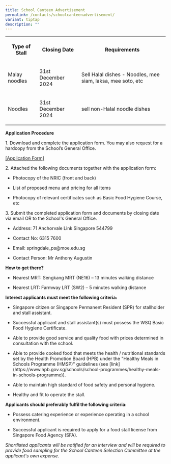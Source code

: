 ```yaml
---
title: School Canteen Advertisement
permalink: /contacts/schoolcanteenadvertisement/
variant: tiptap
description: ""
---
```

<p></p>
<table style="minWidth: 75px">
<colgroup>
<col>
<col>
<col>
</colgroup>
<tbody>
<tr>
<th rowspan="1" colspan="1">
<p>Type of Stall</p>
<p></p>
</th>
<th rowspan="1" colspan="1">
<p>Closing Date</p>
</th>
<th rowspan="1" colspan="1">
<p>Requirements</p>
</th>
</tr>
<tr>
<td rowspan="1" colspan="1">
<p>Malay noodles</p>
</td>
<td rowspan="1" colspan="1">
<p>31st December 2024</p>
</td>
<td rowspan="1" colspan="1">
<p>Sell Halal dishes - Noodles, mee siam, laksa, mee soto, etc</p>
</td>
</tr>
<tr>
<td rowspan="1" colspan="1">
<p>Noodles</p>
</td>
<td rowspan="1" colspan="1">
<p>31st December 2024</p>
</td>
<td rowspan="1" colspan="1">
<p>sell non-Halal noodle dishes</p>
</td>
</tr>
</tbody>
</table>
<p></p>
<p><strong>Application Procedure</strong>
</p>
<p>1. Download and complete the application form. You may also request for
a hardcopy from the School’s General Office.</p>
<p><a href="/files/Application_Form_for_canteen.pdf" rel="noopener noreferrer nofollow" target="_blank">[Application Form]</a>
</p>
<p></p>
<p>2. Attached the following documents together with the application form:</p>
<ul data-tight="true" class="tight">
<li>
<p>Photocopy of the NRIC (front and back)</p>
</li>
<li>
<p>List of proposed menu and pricing for all items</p>
</li>
<li>
<p>Photocopy of relevant certificates such as Basic Food Hygiene Course,
etc</p>
</li>
</ul>
<p></p>
<p>3. Submit the completed application form and documents by closing date
via email OR to the School's General Office.</p>
<ul data-tight="true" class="tight">
<li>
<p>Address: 71 Anchorvale Link Singapore 544799&nbsp;</p>
</li>
<li>
<p>Contact No: 6315 7600&nbsp;&nbsp;</p>
</li>
<li>
<p>Email: <a rel="noopener noreferrer nofollow" target="_blank">springdale_ps@moe.edu.sg</a>
</p>
</li>
<li>
<p>Contact Person: Mr Anthony Augustin</p>
</li>
</ul>
<p></p>
<p><strong>How to get there?</strong>
</p>
<ul data-tight="true" class="tight">
<li>
<p>Nearest MRT: Sengkang MRT (NE16) – 13 minutes walking distance</p>
</li>
<li>
<p>Nearest LRT: Farmway LRT (SW2) – 5 minutes walking distance</p>
</li>
</ul>
<p></p>
<p><strong>Interest applicants must meet the following criteria:</strong>
</p>
<ul data-tight="true" class="tight">
<li>
<p>Singapore citizen or Singapore Permanent Resident (SPR) for stallholder
and stall assistant.</p>
</li>
<li>
<p>Successful applicant and stall assistant(s) must possess the WSQ Basic
Food Hygiene Certificate.</p>
</li>
<li>
<p>Able to provide good service and quality food with prices determined in
consultation with the school.</p>
</li>
<li>
<p>Able to provide cooked food that meets the health / nutritional standards
set by the Health Promotion Board (HPB) under the "Healthy Meals in Schools
Programme (HMSP)" guidelines (see [link](<a rel="noopener noreferrer nofollow" target="_blank">https://www.hpb.gov.sg/schools/school-programmes/healthy-meals-in-schools-programme</a>)).</p>
</li>
<li>
<p>Able to maintain high standard of food safety and personal hygiene.</p>
</li>
<li>
<p>Healthy and fit to operate the stall.</p>
</li>
</ul>
<p><strong>Applicants should preferably fulfil the following criteria:</strong>
</p>
<ul data-tight="true" class="tight">
<li>
<p>Possess catering experience or experience operating in a school environment.</p>
</li>
<li>
<p>Successful applicant is required to apply for a food stall license from
Singapore Food Agency (SFA).</p>
</li>
</ul>
<p></p>
<p><em>Shortlisted applicants will be notified for an interview and will be required to provide food sampling for the School Canteen Selection Committee at the applicant's own expense.</em>
</p>